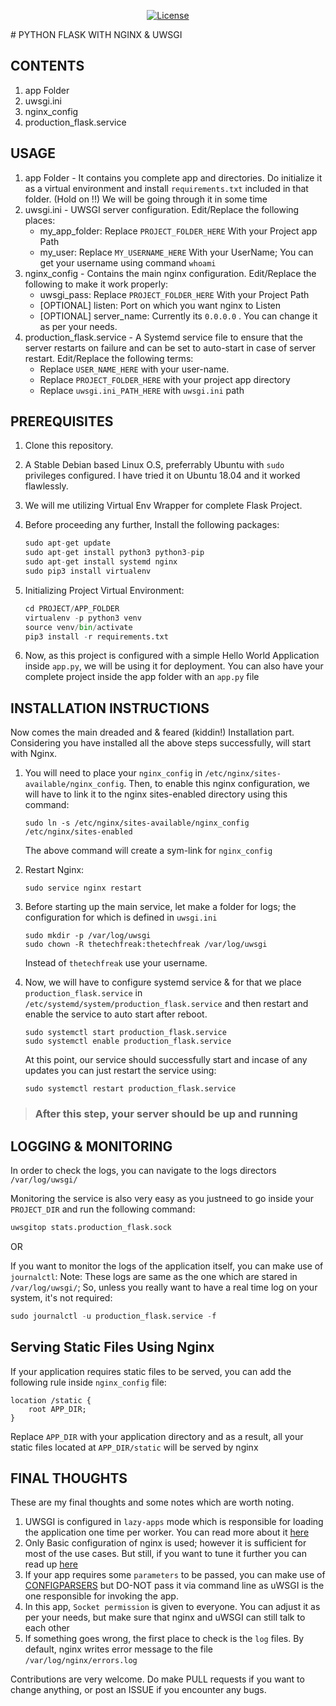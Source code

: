 <p align="center">
  <a href="https://github.com/source-nerd/Python-flask-with-uwsgi-and-nginx"><img src="https://camo.githubusercontent.com/9a140a4c68e7c178bc660bee7675f4f25ff7ade3/68747470733a2f2f696d672e736869656c64732e696f2f6e706d2f6c2f7675652e737667" alt="License"></a>
</p>
# PYTHON FLASK WITH NGINX & UWSGI

## CONTENTS

1. app Folder
2. uwsgi.ini
3. nginx_config
4. production_flask.service

## USAGE

1. app Folder - It contains you complete app and directories. Do initialize it as a virtual environment and install `requirements.txt` included in that folder. (Hold on !!) We will be going through it in some time
2. uwsgi.ini - UWSGI server configuration. Edit/Replace the following places:
    * my_app_folder: Replace `PROJECT_FOLDER_HERE` With your Project app Path
    * my_user: Replace `MY_USERNAME_HERE` With your UserName; You can get your username using command `whoami`
3. nginx_config - Contains the main nginx configuration. Edit/Replace the following to make it work properly:
    * uwsgi_pass: Replace `PROJECT_FOLDER_HERE` With your Project Path
    * [OPTIONAL] listen: Port on which you want nginx to Listen
    * [OPTIONAL] server_name: Currently its `0.0.0.0` . You can change it as per your needs.
4. production_flask.service - A Systemd service file to ensure that the server restarts on failure and can be set to auto-start in case of server restart. Edit/Replace the following terms:
    * Replace `USER_NAME_HERE` with your user-name.
    * Replace `PROJECT_FOLDER_HERE` with your project app directory
    * Replace `uwsgi.ini_PATH_HERE` with `uwsgi.ini` path

## PREREQUISITES

1. Clone this repository.
2. A Stable Debian based Linux O.S, preferrably Ubuntu with `sudo` privileges configured. I have tried it on Ubuntu 18.04 and it worked flawlessly.
3. We will me utilizing Virtual Env Wrapper for complete Flask Project.
4. Before proceeding any further, Install the following packages:

    ``` PYTHON
    sudo apt-get update
    sudo apt-get install python3 python3-pip
    sudo apt-get install systemd nginx
    sudo pip3 install virtualenv
    ```

5. Initializing Project Virtual Environment:

    ```PYTHON
    cd PROJECT/APP_FOLDER
    virtualenv -p python3 venv
    source venv/bin/activate
    pip3 install -r requirements.txt
    ```
6. Now, as this project is configured with a simple Hello World Application inside `app.py`, we will be using it for deployment. You can also have your complete project inside the app folder with an `app.py` file

## INSTALLATION INSTRUCTIONS

Now comes the main dreaded and & feared (kiddin!) Installation part.
Considering you have installed all the above steps successfully, will start with Nginx.

1. You will need to place your `nginx_config` in  `/etc/nginx/sites-available/nginx_config`. Then, to enable this nginx configuration, we will have to link it to the nginx sites-enabled directory using this command:
    ```SHELL
    sudo ln -s /etc/nginx/sites-available/nginx_config /etc/nginx/sites-enabled
    ```
    The above command will create a sym-link for `nginx_config`

2. Restart Nginx:
    ```SHELL
    sudo service nginx restart
    ```
3. Before starting up the main service, let make a folder for logs; the configuration for which is defined in `uwsgi.ini`
    ```SHELL
    sudo mkdir -p /var/log/uwsgi
    sudo chown -R thetechfreak:thetechfreak /var/log/uwsgi
    ```
    Instead of `thetechfreak` use your username.
4. Now, we will have to configure systemd service & for that we place `production_flask.service` in `/etc/systemd/system/production_flask.service` and then restart and enable the service to auto start after reboot.
    ```SHELL
    sudo systemctl start production_flask.service
    sudo systemctl enable production_flask.service
    ```
    At this point, our service should successfully start and incase of any updates you can just restart the service using:
    ```SHELL
    sudo systemctl restart production_flask.service
    ```

> ### After this step, your server should be up and running

## LOGGING & MONITORING

In order to check the logs, you can navigate to the logs directors `/var/log/uwsgi/`

Monitoring the service is also very easy as you justneed to go inside your `PROJECT_DIR` and run the following command:

```PYTHON
uwsgitop stats.production_flask.sock
```

OR

If you want to monitor the logs of the application itself, you can make use of `journalctl`: Note: These logs are same as the one which are stared in `/var/log/uwsgi/`; So, unless you really want to have a real time log on your system, it's not required:

```PYTHON
sudo journalctl -u production_flask.service -f
```

## Serving Static Files Using Nginx

If your application requires static files to be served, you can add the following rule inside `nginx_config` file:

```CONFIG
location /static {
    root APP_DIR;
}
```

Replace `APP_DIR` with your application directory and as a result, all your static files located at `APP_DIR/static` will be served by nginx

## FINAL THOUGHTS

These are my final thoughts and some notes which are worth noting.

1. UWSGI is configured in `lazy-apps` mode which is responsible for loading the application one time per worker. You can read more about it [here](http://uwsgi-docs.readthedocs.io/en/latest/articles/TheArtOfGracefulReloading.html)
2. Only Basic configuration of nginx is used; however it is sufficient for most of the use cases. But still, if you want to tune it further you can read up [here](https://docs.nginx.com/nginx/admin-guide/load-balancer/)
3. If your app requires some `parameters` to be passed, you can make use of [CONFIGPARSERS](https://docs.python.org/3/library/configparser.html) but DO-NOT pass it via command line as uWSGI is the one responsible for invoking the app.
4. In this app, `Socket permission` is given to everyone. You can adjust it as per your needs, but make sure that nginx and uWSGI can still talk to each other
5. If something goes wrong, the first place to check is the `log` files. By default, nginx writes error message to the file `/var/log/nginx/errors.log`

Contributions are very welcome.
Do make PULL requests if you want to change anything, or post an ISSUE if you encounter any bugs.

